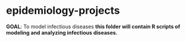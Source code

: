 # epidemiology-projects
**GOAL**: To model infectious diseases
**this folder will contain R scripts of modeling and analyzing infectious diseases.**
